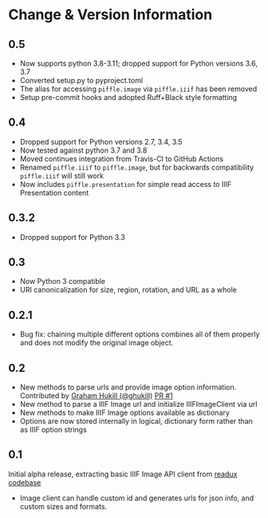 # Change & Version Information

## 0.5

* Now supports python 3.8-3.11; dropped support for Python versions 3.6, 3.7
* Converted setup.py to pyproject.toml
* The alias for accessing `piffle.image` via `piffle.iiif` has been removed
* Setup pre-commit hooks and adopted Ruff+Black style formatting

## 0.4

* Dropped support for Python versions 2.7, 3.4, 3.5
* Now tested against python 3.7 and 3.8
* Moved continues integration from Travis-CI to GitHub Actions
* Renamed `piffle.iiif` to `piffle.image`, but for backwards compatibility `piffle.iiif` will still work
* Now includes `piffle.presentation` for simple read access to IIIF Presentation content

## 0.3.2

* Dropped support for Python 3.3

## 0.3

* Now Python 3 compatible
* URI canonicalization for size, region, rotation, and URL as a whole

## 0.2.1

* Bug fix: chaining multiple different options combines all of them properly and does not modify
   the original image object.

## 0.2

* New methods to parse urls and provide image option information. Contributed by [Graham Hukill (@ghukill)](https://github.com/ghukill) [PR #1](https://github.com/emory-lits-labs/piffle/pull/1)
* New method to parse a IIIF Image url and initialize IIIFImageClient via url
* New methods to make IIIF Image options available as dictionary
* Options are now stored internally in logical, dictionary form rather than as IIIF option strings

## 0.1

Initial alpha release, extracting basic IIIF Image API client from [readux codebase](https://github.com/emory-libraries/readux)

* Image client can handle custom id and generates urls for json info, and custom sizes and formats.